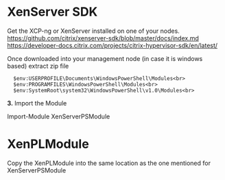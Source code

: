 # XenServer SDK

Get the XCP-ng or XenServer installed on one of your nodes.<br>
https://github.com/citrix/xenserver-sdk/blob/master/docs/index.md<br>
https://developer-docs.citrix.com/projects/citrix-hypervisor-sdk/en/latest/<br>

Once downloaded into your management node (in case it is windows based) extract zip file<br>
```
  $env:USERPROFILE\Documents\WindowsPowerShell\Modules<br>
  $env:PROGRAMFILES\WindowsPowerShell\Modules<br>
  $env:SystemRoot\system32\WindowsPowerShell\v1.0\Modules<br>
```
**3.** Import the Module

  Import-Module XenServerPSModule

# XenPLModule

Copy the XenPLModule into the same location as the one mentioned for XenServerPSModule
